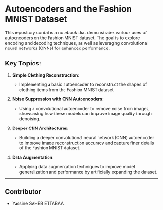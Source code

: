 # Autoencoders and the Fashion MNIST Dataset

This repository contains a notebook that demonstrates various uses of autoencoders on the Fashion MNIST dataset. The goal is to explore encoding and decoding techniques, as well as leveraging convolutional neural networks (CNNs) for enhanced performance. 

## Key Topics:
1. **Simple Clothing Reconstruction**:
   - Implementing a basic autoencoder to reconstruct the shapes of clothing items from the Fashion MNIST dataset.
   
2. **Noise Suppression with CNN Autoencoders**:
   - Using a convolutional autoencoder to remove noise from images, showcasing how these models can improve image quality through denoising.

3. **Deeper CNN Architectures**:
   - Building a deeper convolutional neural network (CNN) autoencoder to improve image reconstruction accuracy and capture finer details of the Fashion MNIST dataset.

4. **Data Augmentation**:
   - Applying data augmentation techniques to improve model generalization and performance by artificially expanding the dataset.

---
## Contributor
* Yassine SAHEB ETTABAA
